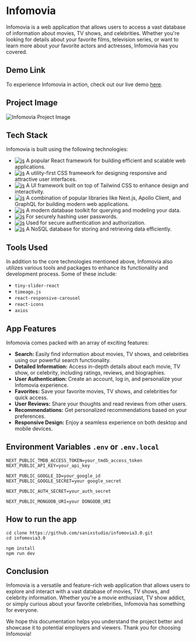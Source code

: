 # Infomovia

Infomovia is a web application that allows users to access a vast database of information about movies, TV shows, and celebrities. Whether you're looking for details about your favorite films, television series, or want to learn more about your favorite actors and actresses, Infomovia has you covered.

## Demo Link

To experience Infomovia in action, check out our live demo [here](insert_demo_link_here).

## Project Image

![Infomovia Project Image](https://myblogappbucket.s3.amazonaws.com/infomovia.jpg)

## Tech Stack

Infomovia is built using the following technologies:

- [![js](https://img.shields.io/badge/Next.js-333?style=for-the-badge&logo=next.js&logoColor=white)](https://nextjs.org/) A popular React framework for building efficient and scalable web applications.
- [![js](https://img.shields.io/badge/TailwindCSS-37B7F1?style=for-the-badge&logo=TailwindCSS&logoColor=white)](https://tailwindcss.com/) A utility-first CSS framework for designing responsive and attractive user interfaces.
- [![js](https://img.shields.io/badge/Flowbite-1957E9?style=for-the-badge&logo=Flowbite&logoColor=white)](https://flowbite.com/) A UI framework built on top of Tailwind CSS to enhance design and interactivity.
- [![js](https://img.shields.io/badge/TanStack-CC5772?style=for-the-badge&logo=TanStack&logoColor=white)](https://tanstack.com/) A combination of popular libraries like Next.js, Apollo Client, and GraphQL for building modern web applications.
- [![js](https://img.shields.io/badge/Prisma-0A354B?style=for-the-badge&logo=Prisma&logoColor=white)](https://www.prisma.io/) A modern database toolkit for querying and modeling your data.
- [![js](https://img.shields.io/badge/Bcrypt-2B324C?style=for-the-badge&logo=Bcrypt&logoColor=white)](https://github.com/kelektiv/node.bcrypt.js) For securely hashing user passwords.
- [![js](https://img.shields.io/badge/JWT-B52ECD?style=for-the-badge&logo=jsonwebtoken&logoColor=white)](https://jwt.io/) Used for secure authentication and authorization.
- [![js](https://img.shields.io/badge/MongoDB-4AA63A?style=for-the-badge&logo=MongoDB&logoColor=white)](https://www.mongodb.com/) A NoSQL database for storing and retrieving data efficiently.

## Tools Used

In addition to the core technologies mentioned above, Infomovia also utilizes various tools and packages to enhance its functionality and development process. Some of these include:

- `tiny-slider-react`
- `timeago.js`
- `react-responsive-carousel`
- `react-icons`
- `axios`

## App Features

Infomovia comes packed with an array of exciting features:

- **Search:** Easily find information about movies, TV shows, and celebrities using our powerful search functionality.
- **Detailed Information:** Access in-depth details about each movie, TV show, or celebrity, including ratings, reviews, and biographies.
- **User Authentication:** Create an account, log in, and personalize your Infomovia experience.
- **Favorites:** Save your favorite movies, TV shows, and celebrities for quick access.
- **User Reviews:** Share your thoughts and read reviews from other users.
- **Recommendations:** Get personalized recommendations based on your preferences.
- **Responsive Design:** Enjoy a seamless experience on both desktop and mobile devices.

## Environment Variables `.env` or `.env.local`
```
NEXT_PUBLIC_TMDB_ACCESS_TOKEN=your_tmdb_access_token
NEXT_PUBLIC_API_KEY=your_api_key

NEXT_PUBLIC_GOOGLE_ID=your_google_id 
NEXT_PUBLIC_GOOGLE_SECRET=your google_secret

NEXT_PUBLIC_AUTH_SECRET=your_auth_secret

NEXT_PUBLIC_MONGODB_URI=your DONGODB_URI
```

## How to run the app
```
cd clone https://github.com/sanixstudio/infomovia3.0.git
cd infomovia3.0

npm install
npm run dev
```

## Conclusion

Infomovia is a versatile and feature-rich web application that allows users to explore and interact with a vast database of movies, TV shows, and celebrity information. Whether you're a movie enthusiast, TV show addict, or simply curious about your favorite celebrities, Infomovia has something for everyone.

We hope this documentation helps you understand the project better and showcase it to potential employers and viewers. Thank you for choosing Infomovia!
